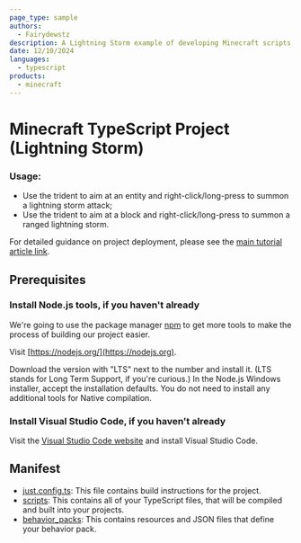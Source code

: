 ```yaml
---
page_type: sample
authors:
  - Fairydewstz
description: A Lightning Storm example of developing Minecraft scripts using TypeScript and a build process.
date: 12/10/2024
languages:
  - typescript
products:
  - minecraft
---
```




# Minecraft TypeScript Project (Lightning Storm)

### Usage:

- Use the trident to aim at an entity and right-click/long-press to summon a lightning storm attack;
- Use the trident to aim at a block and right-click/long-press to summon a ranged lightning storm.

For detailed guidance on project deployment, please see the [main tutorial article link](https://learn.microsoft.com/minecraft/creator/documents/scriptinggettingstarted).



## Prerequisites

### Install Node.js tools, if you haven't already

We're going to use the package manager [npm](https://www.npmjs.com/package/npm) to get more tools to make the process of building our project easier.

Visit [https://nodejs.org/](https://nodejs.org).

Download the version with "LTS" next to the number and install it. (LTS stands for Long Term Support, if you're curious.) In the Node.js Windows installer, accept the installation defaults. You do not need to install any additional tools for Native compilation.

### Install Visual Studio Code, if you haven't already

Visit the [Visual Studio Code website](https://code.visualstudio.com) and install Visual Studio Code.

## Manifest

- [just.config.ts](https://github.com/microsoft/minecraft-scripting-samples/blob/main/ts-starter-complete-cotta/just.config.ts): This file contains build instructions for the project.
- [scripts](https://github.com/microsoft/minecraft-scripting-samples/blob/main/ts-starter-complete-cotta/scripts): This contains all of your TypeScript files, that will be compiled and built into your projects.
- [behavior_packs](https://github.com/microsoft/minecraft-scripting-samples/blob/main/ts-starter-complete-cotta/behavior_packs): This contains resources and JSON files that define your behavior pack.
